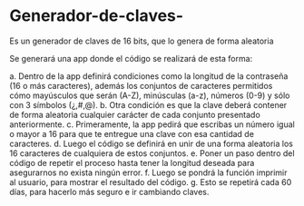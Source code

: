 # Generador-de-claves-
Es un generador de claves de 16 bits, que lo genera de forma aleatoria 

Se generará una app donde el código se realizará de esta forma: 

a.	Dentro de la app definirá condiciones como la longitud de la contraseña (16 o más caracteres), además los conjuntos de caracteres permitidos cómo mayúsculos que serán (A-Z), minúsculas (a-z), números (0-9) y sólo con 3 símbolos (¿,#,@). 
b.	Otra condición es que la clave deberá contener de forma aleatoria cualquier carácter de cada conjunto presentado anteriormente. 
c.	Primeramente, la app pedirá que escribas un número igual o mayor a 16 para que te entregue una clave con esa cantidad de caracteres.
d.	Luego el código se definirá en unir de una forma aleatoria los 16 caracteres de cualquiera de estos conjuntos.
e.	Poner un paso dentro del código de repetir el proceso hasta tener la longitud deseada para asegurarnos no exista ningún error. 
f.	Luego se pondrá la función imprimir al usuario, para mostrar el resultado del código. 
g.	Esto se repetirá cada 60 días, para hacerlo más seguro e ir cambiando claves. 
